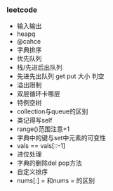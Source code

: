 ### leetcode
- 输入输出
- heapq
- @cahce
- 字典排序
- 优先队列
- 栈/先进后出队列
- 先进先出队列
  get put 大小 判空
- 溢出限制
- 双层循环卡哪层
- 特例空树
- collection与queue的区别 
- 类记得写self
- range()范围注意+1
- 字典中的键与set中元素的可变性
- vals == vals[::-1]
- 进位处理
- 字典的删除del pop方法
- 自定义排序
- nums[:] = 和nums = 的区别